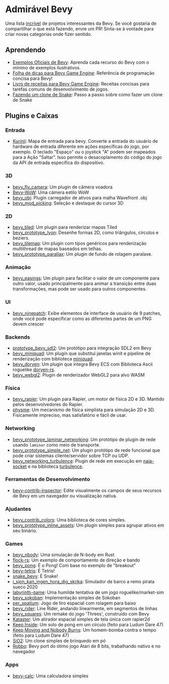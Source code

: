 # Admirável Bevy

Uma lista [incrível](https://github.com/sindresorhus/awesome) de projetos interessantes da Bevy. Se você gostaria de compartilhar o que está fazendo, envie um PR! Sinta-se à vontade para criar novas categorias onde fizer sentido.

## Aprendendo

* [Exemplos Oficiais de Bevy](https://github.com/bevyengine/bevy/tree/master/examples): Aprenda cada recurso do Bevy com o mínimo de exemplos ilustrativos.
* [Folha de dicas para Bevy Game Engine](https://github.com/jamadazi/bevy-cheatsheet): Referência de programação concisa para Bevy!
* [Livro de receitas para Bevy Game Engine](https://github.com/jamadazi/bevy-cookbook): Receitas concisas para tarefas comuns de desenvolvimento de jogos.
* [Fazendo um clone de Snake](https://mbuffett.com/posts/bevy-snake-tutorial/): Passo a passo sobre como fazer um clone de Snake

## Plugins e Caixas
### Entrada

* [Kurinji](https://crates.io/crates/kurinji): Mapa de entrada para bevy. Converte a entrada do usuário de hardware de entrada diferente em ações específicas do jogo, por exemplo. O teclado "Espaço" ou o joystick "A" podem ser mapeados para a Ação "Saltar". Isso permite o desacoplamento do código do jogo da API de entrada específica do dispositivo.

### 3D

* [bevy_fly_camera](https://crates.io/crates/bevy_fly_camera): Um plugin de câmera voadora
* [Bevy-WoW](https://github.com/Tezza48/Bevy-WoW): Uma câmera estilo WoW
* [bevy_obj](https://github.com/AmionSky/bevy_obj): Plugin carregador de ativos para malha Wavefront .obj
* [bevy_mod_picking](https://github.com/aevyrie/bevy_mod_picking): Seleção e destaque do cursor 3D

### 2D

* [bevy_tiled](https://github.com/stararawn/bevy_tiled): Um plugin para renderizar mapas Tiled
* [bevy_prototype_lyon](https://github.com/Nilirad/bevy_prototype_lyon): Desenhe formas 2D, como triângulos, círculos e beziers.
* [bevy_tilemap](https://github.com/joshuajbouw/bevy_tilemap): Um plugin com tipos genéricos para renderização multithread de mapas baseados em telhas.
* [bevy_prototype_parallax](https://github.com/btrepp/bevy-prototype-parallax): Um plugin de fundo de rolagem paralaxe.

### Animação

* [bevy_easings](https://crates.io/crates/bevy_easings): Um plugin para facilitar o valor de um componente para outro valor, usado principalmente para animar a transição entre duas transformações, mas pode ser usado para outros componentes.

### UI

* [bevy_ninepatch](https://crates.io/crates/bevy_ninepatch): Exibe elementos de interface de usuário de 9 patches, onde você pode especificar como as diferentes partes de um PNG devem crescer

### Backends

* [prototype_bevy_sdl2](https://github.com/aclysma/prototype_bevy_sdl2): Um protótipo para integração SDL2 em Bevy
* [bevy_miniquad](https://github.com/smokku/bevy_miniquad): Um plugin que substitui janelas winit e pipeline de renderização com biblioteca [miniquad](https://github.com/not-fl3/miniquad).
* [bevy_doryen](https://github.com/smokku/bevy_doryen): Um plugin que integra Bevy ECS com Biblioteca Ascii roguelike [doryen-rs](https://github.com/jice-nospam/doryen-rs).
* [bevy_webgl2](https://github.com/mrk-its/bevy_webgl2): Plugin de renderizador WebGL2 para alvo WASM

### Física

* [bevy_rapier](https://github.com/dimforge/bevy_rapier): Um plugin para Rapier, um motor de física 2D e 3D. Mantido pelos desenvolvedores do Rapier.
* [physme](https://github.com/walterpie/physme): Um mecanismo de física simplista para simulação 2D e 3D. Fisicamente impreciso, mas satisfatório e fácil de usar.

### Networking

* [bevy_prototype_laminar_networking](https://github.com/ncallaway/bevy-prototype-laminar-networking): Um protótipo de plugin de rede usando `laminar` como meio de transporte.
* [bevy_prototype_simple_net](https://github.com/0x22fe/bevy_prototype_simple_net): Um plugin protótipo de rede funcional que pode criar sistemas cliente/servidor sobre TCP ou UDP.
* [bevy_networking_turbulence](https://github.com/smokku/bevy_networking_turbulence): Plugin de rede em execução em [naia-socket](https://github.com/naia-rs/naia-socket) e na biblioteca [turbulence](https://github.com/kyren/turbulence).

### Ferramentas de Desenvolvimento

* [bevy-contrib-inspector](https://github.com/jakobhellermann/bevy-contrib-inspector): Edite visualmente os campos de seus recursos de Bevy em um navegador ou visualização nativa.

### Ajudantes

* [bevy_contrib_colors](https://crates.io/crates/bevy_contrib_colors): Uma biblioteca de cores simples.
* [bevy_prototype_inline_assets](https://crates.io/crates/bevy_prototype_inline_assets): Um plugin simples para agrupar ativos em seu binário.

### Games

* [bevy_nbody](https://github.com/thallada/bevy-nbody): Uma simulação de N-body em Rust
* [flock-rs](https://github.com/JohnPeel/flock-rs): Um exemplo de comportamento de direção e bando
* [bevy_pong](https://github.com/SuperiorJT/bevy_pong): É o Pong! Com base no exemplo de "breakout"
* [bevy-tetris](https://github.com/8bit-pudding/bevy-tetris): É Tetris!
* [snake_bevy](https://github.com/mtKeller/snake_bevy): É Snake!
* [i_sjon_kan_ingen_hora_dig_skrika](https://gitlab.com/TheZoq2/i_sjon_kan_ingen_hora_dig_skrika): Simulador de barco a remo pirata sueco 2020
* [labyrinth-game](https://github.com/insrcd/labrynth-game): Uma humilde tentativa de um jogo roguelike/market-sim
* [bevy_sokoban](https://github.com/ropewalker/bevy_sokoban): Implementação simples de Sokoban
* [per_spatium](https://gitlab.com/BottledByte/per-spatium): Jogo de tiro espacial com rolagem para baixo
* [bevy_rider](https://github.com/bonsairobo/bevy_rider): Line Rider, andando linearmente, em segmentos de linhas
* [bevy_squares](https://github.com/TheNeikos/bevy_squares): Um remake do jogo 'Threes', construído com Bevy
* [Kataster](https://github.com/Bobox214/Kataster): Um atirador espacial simples de tela única com rapier2d
* [Keep Inside](https://github.com/davidB/ld47_keep_inside): Um solo de pong em um círculo (feito para Ludum Dare 47)
* [Keep Moving and Nobody Burns](https://github.com/mockersf/kmanb): Um homem-bomba contra o tempo (feito para Ludum Dare 47)
* [SiO2](https://github.com/dmitriy-shmilo/sio2): Um clone simples de brinquedo em pó
* [Robbo](https://github.com/mrk-its/bevy-robbo): Bevy port do ótimo jogo Atari de 8 bits, trabalhando nativo e no navegador

### Apps

* [bevy-calc](https://github.com/PravinKumar95/simple-calc): Uma calculadora simples
